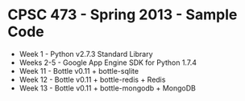 CPSC 473 - Spring 2013 - Sample Code
====================================

* Week 1    - Python v2.7.3 Standard Library
* Weeks 2-5 - Google App Engine SDK for Python 1.7.4
* Week 11   - Bottle v0.11 + bottle-sqlite
* Week 12   - Bottle v0.11 + bottle-redis + Redis
* Week 13   - Bottle v0.11 + bottle-mongodb + MongoDB


